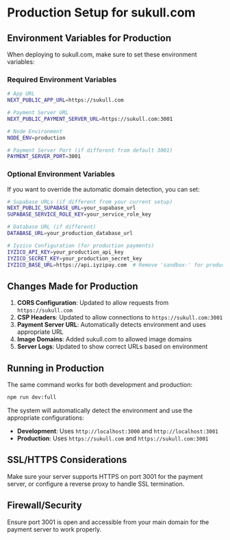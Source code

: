 # Production Setup for sukull.com

## Environment Variables for Production

When deploying to sukull.com, make sure to set these environment variables:

### Required Environment Variables

```bash
# App URL
NEXT_PUBLIC_APP_URL=https://sukull.com

# Payment Server URL
NEXT_PUBLIC_PAYMENT_SERVER_URL=https://sukull.com:3001

# Node Environment
NODE_ENV=production

# Payment Server Port (if different from default 3001)
PAYMENT_SERVER_PORT=3001
```

### Optional Environment Variables

If you want to override the automatic domain detection, you can set:

```bash
# Supabase URLs (if different from your current setup)
NEXT_PUBLIC_SUPABASE_URL=your_supabase_url
SUPABASE_SERVICE_ROLE_KEY=your_service_role_key

# Database URL (if different)
DATABASE_URL=your_production_database_url

# Iyzico Configuration (for production payments)
IYZICO_API_KEY=your_production_api_key
IYZICO_SECRET_KEY=your_production_secret_key
IYZICO_BASE_URL=https://api.iyzipay.com  # Remove 'sandbox-' for production
```

## Changes Made for Production

1. **CORS Configuration**: Updated to allow requests from `https://sukull.com`
2. **CSP Headers**: Updated to allow connections to `https://sukull.com:3001`
3. **Payment Server URL**: Automatically detects environment and uses appropriate URL
4. **Image Domains**: Added sukull.com to allowed image domains
5. **Server Logs**: Updated to show correct URLs based on environment

## Running in Production

The same command works for both development and production:

```bash
npm run dev:full
```

The system will automatically detect the environment and use the appropriate configurations:

- **Development**: Uses `http://localhost:3000` and `http://localhost:3001`
- **Production**: Uses `https://sukull.com` and `https://sukull.com:3001`

## SSL/HTTPS Considerations

Make sure your server supports HTTPS on port 3001 for the payment server, or configure a reverse proxy to handle SSL termination.

## Firewall/Security

Ensure port 3001 is open and accessible from your main domain for the payment server to work properly. 